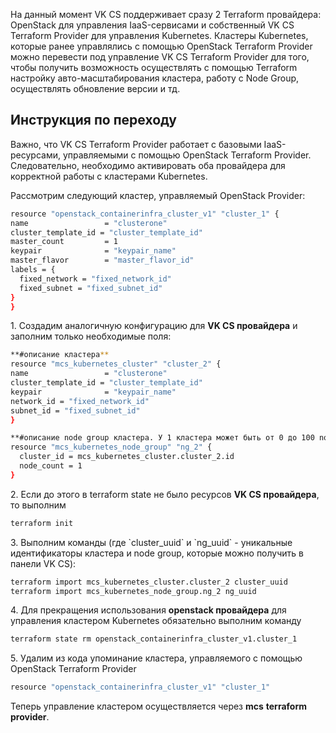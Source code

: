 На данный момент VK CS поддерживает сразу 2 Terraform провайдера: OpenStack для управления IaaS-сервисами и собственный VK CS Terraform Provider для управления Kubernetes. Кластеры Kubernetes, которые ранее управлялись с помощью OpenStack Terraform Provider можно перевести под управление VK CS Terraform Provider для того, чтобы получить возможность осуществлять с помощью Terraform настройку авто-масштабирования кластера, работу с Node Group, осуществлять обновление версии и тд.

Инструкция по переходу
----------------------

Важно, что VK CS Terraform Provider работает с базовыми IaaS-ресурсами, управляемыми с помощью OpenStack Terraform Provider. Следовательно, необходимо активировать оба провайдера для корректной работы с кластерами Kubernetes.

Рассмотрим следующий кластер, управляемый OpenStack Provider:

```bash
resource "openstack_containerinfra_cluster_v1" "cluster_1" {
name                 = "clusterone"
cluster_template_id = "cluster_template_id"
master_count         = 1
keypair              = "keypair_name"
master_flavor        = "master_flavor_id"
labels = {
  fixed_network = "fixed_network_id"
  fixed_subnet = "fixed_subnet_id"
}
}
```

1\. Создадим аналогичную конфигурацию для **VK CS провайдера** и заполним только необходимые поля:

```bash
**#описание кластера**
resource "mcs_kubernetes_cluster" "cluster_2" {
name                 = "clusterone"
cluster_template_id = "cluster_template_id"
keypair              = "keypair_name"
network_id = "fixed_network_id"
subnet_id = "fixed_subnet_id"
}

**#описание node group кластера. У 1 кластера может быть от 0 до 100 node group**
resource "mcs_kubernetes_node_group" "ng_2" {
  cluster_id = mcs_kubernetes_cluster.cluster_2.id
  node_count = 1
}
```

2\. Если до этого в terraform state не было ресурсов **VK CS провайдера**, то выполним 

```bash
terraform init
```

3\. Выполним команды (где \`cluster_uuid\` и \`ng_uuid\` - уникальные идентификаторы кластера и node group, которые можно получить в панели VK CS):

```bash
terraform import mcs_kubernetes_cluster.cluster_2 cluster_uuid
terraform import mcs_kubernetes_node_group.ng_2 ng_uuid
```

4\. Для прекращения использования **openstack провайдера** для управления кластером Kubernetes обязательно выполним команду

```bash
terraform state rm openstack_containerinfra_cluster_v1.cluster_1 
```

5\. Удалим из кода упоминание кластера, управляемого с помощью OpenStack Terraform Provider

```bash
resource "openstack_containerinfra_cluster_v1" "cluster_1"
```

Теперь управление кластером осуществляется через **mcs** **terraform provider**.